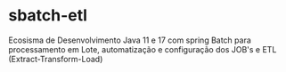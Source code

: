 # sbatch-etl
Ecosisma de Desenvolvimento Java 11 e 17 com spring Batch para processamento em Lote, automatização e configuração dos JOB's e ETL (Extract-Transform-Load) 
